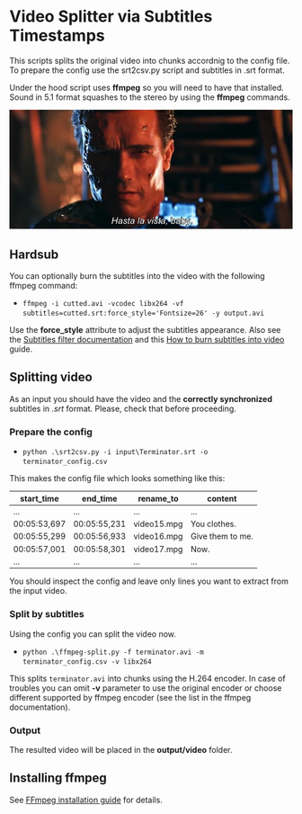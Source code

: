 # Video Splitter via Subtitles Timestamps

This scripts splits the original video into chunks accordnig to the config file. To prepare the config use the srt2csv.py script and subtitles in .srt format.

Under the hood script uses **ffmpeg** so you will need to have that installed. Sound in 5.1 format squashes to the stereo by using the **ffmpeg** commands.

![terminator](/img/terminator.jpg)

## Hardsub

You can optionally burn the subtitles into the video with the following ffmpeg command:

- <code>ffmpeg -i cutted.avi -vcodec libx264 -vf subtitles=cutted.srt:force_style='Fontsize=26' -y output.avi</code>

Use the **force_style** attribute to adjust the subtitles appearance. Also see the [Subtitles filter documentation](http://ffmpeg.org/ffmpeg-filters.html#subtitles-1) and this [How to burn subtitles into video](https://trac.ffmpeg.org/wiki/HowToBurnSubtitlesIntoVideo) guide.

## Splitting video

As an input you should have the video and the **correctly synchronized** subtitles in *.srt* format. Please, check that before proceeding.

### Prepare the config

- <code>python .\srt2csv.py -i input\Terminator.srt -o terminator_config.csv</code>

This makes the config file which looks something like this:

|start_time|end_time|rename_to|content|
|-|-|-|-|
|...|...|...|...|
|00:05:53,697|	00:05:55,231|	video15.mpg|	You clothes.|
|00:05:55,299|	00:05:56,933|	video16.mpg|	Give them to me.|
|00:05:57,001|	00:05:58,301|	video17.mpg|	Now.|
|...|...|...|...|

You should inspect the config and leave only lines you want to extract from the input video.

### Split by subtitles

Using the config you can split the video now.

- <code>python .\ffmpeg-split.py -f terminator.avi -m terminator_config.csv -v libx264</code>

This splits `terminator.avi` into chunks using the H.264 encoder. In case of troubles you can omit **-v** parameter to use the original encoder or choose different supported by ffmpeg encoder (see the list in the ffmpeg documentation).

### Output

The resulted video will be placed in the **output/video** folder.

## Installing ffmpeg

See [FFmpeg installation guide](https://www.ffmpeg.org/download.html) for details.

